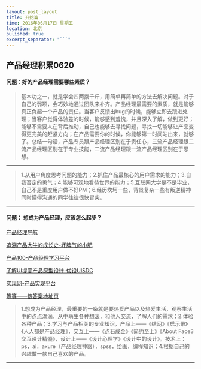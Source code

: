 ```yaml
---
layout: post_layout
title: 开始篇
time: 2016年06月17日 星期五
location: 北京
pulished: true
excerpt_separator: "```"
---
```



## 产品经理积累0620

#### 问题：好的产品经理需要哪些素质？

> 基本功之一，就是学会四两拨千斤，用简单再简单的方法去解决问题。对于自己的弱项，会巧妙地通过团队来补齐。产品经理最需要的素质，就是能够真正负起一个产品的责任。当客户反馈出bug的时候，能够立即去跟进处理；当客户觉得体验差的时候，能够感到羞愧，并且深入了解，做到更好；能够不需要人在背后推动，自己也能够去寻找问题，寻找一切能够让产品变得更完美的赶紧方向；在产品需要你的时候，你能够第一时间站出来，就够了。总结一句话，产品专员跟产品经理区别在于责任心，三流产品经理跟二流产品经理区别在于专业技能，二流产品经理跟一流产品经理区别在于思想。

***

> 1.从用户角度思考问题的能力；2.抓住产品最核心的用户需求的能力；3.自我否定的勇气；4.能够可观地看待世界的能力；5.互联网大学是不是毕业，自己不是重度用户做不好PM；6.经历坎坷一些，背景复杂一些有叛逆精神同时懂得沟通的同学往往很快冒尖。
 
 ***
 
#### 问题： 想成为产品经理，应该怎么起步？
[产品经理导航](http://www.pm265.com)

[追溯产品大牛的成长史-坏脾气的小肥](http://firecacada.blog.163.com)

[产品100-产品经理学习平台](https://link.zhihu.com/?target=http%3A//www.chanpin100.com/)

[了解UI提高产品原型设计-优设UISDC](https://link.zhihu.com/?target=http%3A//www.uisdc.com/)

[实现网-产品实现平台](https://link.zhihu.com/?target=http%3A//shixiann.com/)

[等等——该答案地址页](https://www.zhihu.com/question/21332332)

>1.想成为产品经理，最重要的一条就是要热爱产品以及热爱生活，观察生活中的点点滴滴，从中萌生各种想法，和他人交流，了解人们的需求；2.体验各种产品；3.学习与产品相关的专业知识，产品上——《结网》《启示录》《人人都是产品经理》，交互上——《点石成金》《简约至上》《About Face3交互设计精髓》，设计上——《设计心理学》《设计中的设计》。技术上：ps，ai，axure（产品经理神器），spss，绘画，编程知识；4.根据自己的兴趣做一款自己喜欢的产品。

***


